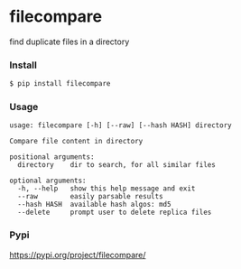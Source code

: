 # filecompare
find duplicate files in a directory

### Install
```bash
$ pip install filecompare
```

### Usage

```
usage: filecompare [-h] [--raw] [--hash HASH] directory

Compare file content in directory

positional arguments:
  directory    dir to search, for all similar files

optional arguments:
  -h, --help   show this help message and exit
  --raw        easily parsable results
  --hash HASH  available hash algos: md5
  --delete     prompt user to delete replica files
```

### Pypi
https://pypi.org/project/filecompare/
